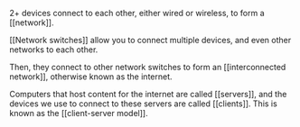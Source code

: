 2+ devices connect to each other, either wired or wireless, to form a [[network]].

[[Network switches]] allow you to connect multiple devices, and even other networks to each other.

Then, they connect to other network switches to form an [[interconnected network]], otherwise known as the internet.

Computers that host content for the internet are called [[servers]], and the devices we use to connect to these servers are called [[clients]]. This is known as the [[client-server model]].
